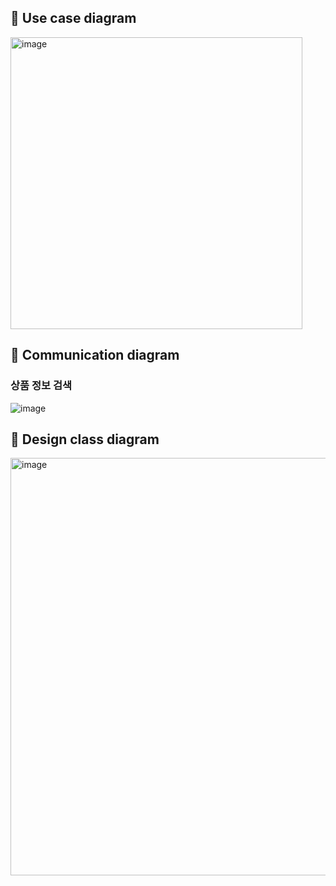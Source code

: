 ## 📌 Use case diagram
<img width="467" alt="image" src="https://user-images.githubusercontent.com/87361140/170878478-2c85a84b-777f-4cc1-9a55-0b3d3ad05a5e.png">

## 📌 Communication diagram
### 상품 정보 검색
![image](https://user-images.githubusercontent.com/87361140/170879134-0e3fa1c4-b61c-4726-97dc-6dcd88dbeaa8.png)

## 📌 Design class diagram
<img width="668" alt="image" src="https://user-images.githubusercontent.com/87361140/170880757-44c67b12-ae44-4d07-ae39-1a5e5070a47e.png">
